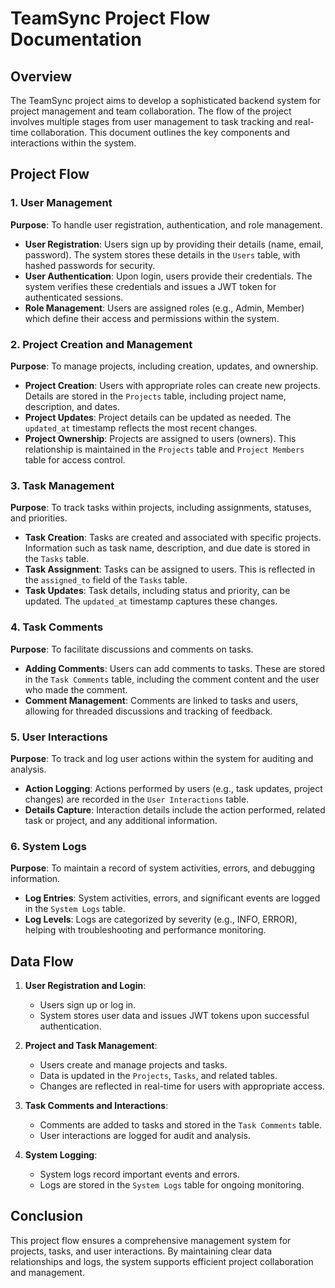 # TeamSync Project Flow Documentation

## Overview

The TeamSync project aims to develop a sophisticated backend system for project management and team collaboration. The flow of the project involves multiple stages from user management to task tracking and real-time collaboration. This document outlines the key components and interactions within the system.

## Project Flow

### **1. User Management**

**Purpose**: To handle user registration, authentication, and role management.

- **User Registration**: Users sign up by providing their details (name, email, password). The system stores these details in the `Users` table, with hashed passwords for security.
- **User Authentication**: Upon login, users provide their credentials. The system verifies these credentials and issues a JWT token for authenticated sessions.
- **Role Management**: Users are assigned roles (e.g., Admin, Member) which define their access and permissions within the system.

### **2. Project Creation and Management**

**Purpose**: To manage projects, including creation, updates, and ownership.

- **Project Creation**: Users with appropriate roles can create new projects. Details are stored in the `Projects` table, including project name, description, and dates.
- **Project Updates**: Project details can be updated as needed. The `updated_at` timestamp reflects the most recent changes.
- **Project Ownership**: Projects are assigned to users (owners). This relationship is maintained in the `Projects` table and `Project Members` table for access control.

### **3. Task Management**

**Purpose**: To track tasks within projects, including assignments, statuses, and priorities.

- **Task Creation**: Tasks are created and associated with specific projects. Information such as task name, description, and due date is stored in the `Tasks` table.
- **Task Assignment**: Tasks can be assigned to users. This is reflected in the `assigned_to` field of the `Tasks` table.
- **Task Updates**: Task details, including status and priority, can be updated. The `updated_at` timestamp captures these changes.

### **4. Task Comments**

**Purpose**: To facilitate discussions and comments on tasks.

- **Adding Comments**: Users can add comments to tasks. These are stored in the `Task Comments` table, including the comment content and the user who made the comment.
- **Comment Management**: Comments are linked to tasks and users, allowing for threaded discussions and tracking of feedback.

### **5. User Interactions**

**Purpose**: To track and log user actions within the system for auditing and analysis.

- **Action Logging**: Actions performed by users (e.g., task updates, project changes) are recorded in the `User Interactions` table.
- **Details Capture**: Interaction details include the action performed, related task or project, and any additional information.

### **6. System Logs**

**Purpose**: To maintain a record of system activities, errors, and debugging information.

- **Log Entries**: System activities, errors, and significant events are logged in the `System Logs` table.
- **Log Levels**: Logs are categorized by severity (e.g., INFO, ERROR), helping with troubleshooting and performance monitoring.

## Data Flow

1. **User Registration and Login**:

   - Users sign up or log in.
   - System stores user data and issues JWT tokens upon successful authentication.

2. **Project and Task Management**:

   - Users create and manage projects and tasks.
   - Data is updated in the `Projects`, `Tasks`, and related tables.
   - Changes are reflected in real-time for users with appropriate access.

3. **Task Comments and Interactions**:

   - Comments are added to tasks and stored in the `Task Comments` table.
   - User interactions are logged for audit and analysis.

4. **System Logging**:
   - System logs record important events and errors.
   - Logs are stored in the `System Logs` table for ongoing monitoring.

## Conclusion

This project flow ensures a comprehensive management system for projects, tasks, and user interactions. By maintaining clear data relationships and logs, the system supports efficient project collaboration and management.
